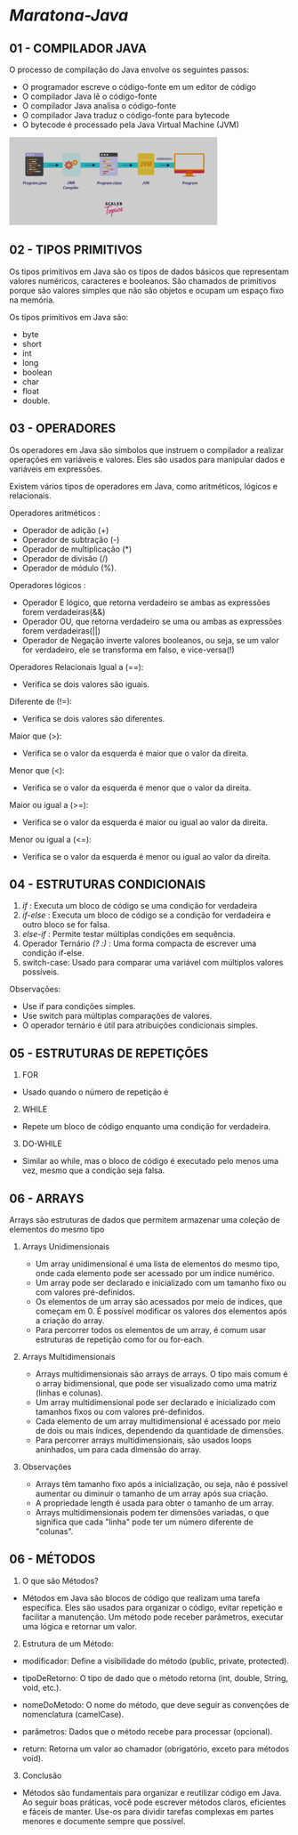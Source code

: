 # *Maratona-Java*

## 01 - COMPILADOR JAVA

O processo de compilação do Java envolve os seguintes passos: <br>

- O programador escreve o código-fonte em um editor de código
- O compilador Java lê o código-fonte
- O compilador Java analisa o código-fonte
- O compilador Java traduz o código-fonte para bytecode
- O bytecode é processado pela Java Virtual Machine (JVM)

![img_1.png](img_1.png)

## 02 - TIPOS PRIMITIVOS

Os tipos primitivos em Java são os tipos de dados básicos que representam valores numéricos, caracteres e booleanos. São
chamados de primitivos porque são valores simples que não são objetos e ocupam um espaço fixo na memória.

Os tipos primitivos em Java são: <br>

- byte
- short
- int
- long
- boolean
- char
- float
- double.

## 03 - OPERADORES

Os operadores em Java são símbolos que instruem o compilador a realizar operações em variáveis e valores. Eles são
usados para manipular dados e variáveis em expressões.

Existem vários tipos de operadores em Java, como aritméticos, lógicos e relacionais.

Operadores aritméticos :

- Operador de adição (+)
- Operador de subtração (-)
- Operador de multiplicação (*)
- Operador de divisão (/)
- Operador de módulo (%).

Operadores lógicos :

- Operador E lógico, que retorna verdadeiro se ambas as expressões forem verdadeiras(&&)
- Operador OU, que retorna verdadeiro se uma ou ambas as expressões forem verdadeiras(||)
- Operador de Negação inverte valores booleanos, ou seja, se um valor for verdadeiro, ele se transforma em falso, e
  vice-versa(!)

Operadores Relacionais
Igual a (==):

- Verifica se dois valores são iguais.

Diferente de (!=):

- Verifica se dois valores são diferentes.

Maior que (>):

- Verifica se o valor da esquerda é maior que o valor da direita.

Menor que (<):

- Verifica se o valor da esquerda é menor que o valor da direita.

Maior ou igual a (>=):

- Verifica se o valor da esquerda é maior ou igual ao valor da direita.

Menor ou igual a (<=):

- Verifica se o valor da esquerda é menor ou igual ao valor da direita.

## 04 - ESTRUTURAS CONDICIONAIS

1. *if* : Executa um bloco de código se uma condição for verdadeira
2. *if-else* : Executa um bloco de código se a condição for verdadeira e outro bloco se for falsa.
3. *else-if* : Permite testar múltiplas condições em sequência.
4. Operador Ternário *(? :)* : Uma forma compacta de escrever uma condição if-else.
5. switch-case: Usado para comparar uma variável com múltiplos valores possíveis.

Observações:

- Use if para condições simples.
- Use switch para múltiplas comparações de valores.
- O operador ternário é útil para atribuições condicionais simples.

## 05 - ESTRUTURAS DE REPETIÇÕES

1. FOR

- Usado quando o número de repetição é

2. WHILE

- Repete um bloco de código enquanto uma condição for verdadeira.

3. DO-WHILE

- Similar ao while, mas o bloco de código é executado pelo menos uma vez, mesmo que a condição seja falsa.

## 06 - ARRAYS

Arrays são estruturas de dados que permitem armazenar uma coleção de elementos do mesmo tipo

1. Arrays Unidimensionais

    - Um array unidimensional é uma lista de elementos do mesmo tipo, onde cada elemento pode ser acessado por um índice
      numérico.
    - Um array pode ser declarado e inicializado com um tamanho fixo ou com valores pré-definidos.
    - Os elementos de um array são acessados por meio de índices, que começam em 0. É possível modificar os valores dos
      elementos após a criação do array.
    - Para percorrer todos os elementos de um array, é comum usar estruturas de repetição como for ou for-each.

2. Arrays Multidimensionais

    - Arrays multidimensionais são arrays de arrays. O tipo mais comum é o array bidimensional, que pode ser
      visualizado como uma matriz (linhas e colunas).
    - Um array multidimensional pode ser declarado e inicializado com tamanhos fixos ou com
      valores pré-definidos.
    - Cada elemento de um array multidimensional é acessado por meio de dois ou mais índices, dependendo
      da quantidade de dimensões.
    - Para percorrer arrays multidimensionais, são usados loops aninhados, um para cada dimensão do array.

3. Observações
    - Arrays têm tamanho fixo após a inicialização, ou seja, não é possível aumentar ou diminuir o tamanho de um
      array após sua criação.
    - A propriedade length é usada para obter o tamanho de um array.
    - Arrays multidimensionais podem ter dimensões variadas, o que significa que cada "linha" pode ter um número
      diferente
      de "colunas".

## 06 - MÉTODOS

1. O que são Métodos?

- Métodos em Java são blocos de código que realizam uma tarefa específica. Eles são usados para organizar o código,
  evitar repetição e facilitar a manutenção. Um método pode receber parâmetros, executar uma lógica e retornar um valor.

2. Estrutura de um Método:

- modificador: Define a visibilidade do método (public, private, protected).

- tipoDeRetorno: O tipo de dado que o método retorna (int, double, String, void, etc.).

- nomeDoMetodo: O nome do método, que deve seguir as convenções de nomenclatura (camelCase).

- parâmetros: Dados que o método recebe para processar (opcional).

- return: Retorna um valor ao chamador (obrigatório, exceto para métodos void).

3. Conclusão

- Métodos são fundamentais para organizar e reutilizar código em Java. Ao seguir boas práticas, você pode escrever
  métodos claros, eficientes e fáceis de manter. Use-os para dividir tarefas complexas em partes menores e documente
  sempre que possível.


